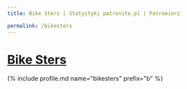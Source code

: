 ```yaml
---
title: Bike Sters | Statystyki patronite.pl | Patromierz

permalink: /bikesters
---
```


# [Bike Sters](https://patronite.pl/bikesters)

{% include profile.md name="bikesters" prefix="b" %}
